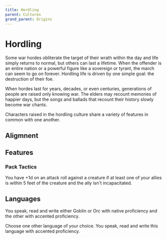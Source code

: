 ```yaml
---
title: Hordling
parent: Cultures
grand_parent: Origins
---
```


# Hordling
Some war hordes obliterate the target of their wrath within the day and life simply returns to normal, but others can last a lifetime. When the offender is an entire nation or a powerful figure like a sovereign or tyrant, the march can seem to go on forever. Hordling life is driven by one simple goal: the destruction of their foe.

When hordes last for years, decades, or even centuries, generations of people are raised only knowing war. The elders may recount memories of happier days, but the songs and ballads that recount their history slowly become war chants.

Characters raised in the hordling culture share a variety of features in common with one another.

## Aligmnent

## Features

### Pack Tactics
You have +1d on an attack roll against a creature if at least one of your allies is within 5 feet of the creature and the ally isn't incapacitated.

## Languages
You speak, read and write either Goblin or Orc with native proficiency and the other with accented proficiency.

Choose one other language of your choice. You speak, read and write this language with accented proficiency.
